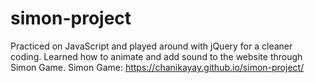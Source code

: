 # simon-project
Practiced on JavaScript and played around with jQuery for a cleaner coding.
Learned how to animate and add sound to the website through Simon Game.
Simon Game: https://chanikayay.github.io/simon-project/
